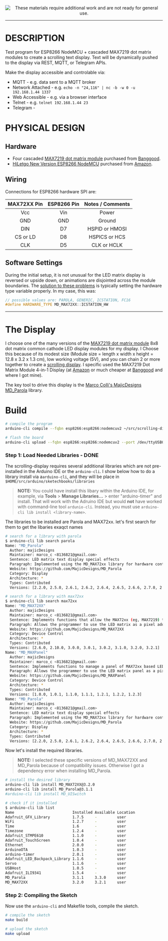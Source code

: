 <!--
Maintainer:   jeffskinnerbox@yahoo.com / www.jeffskinnerbox.me
Version:      0.0.2
-->


<div align="center">
<img src="http://www.foxbyrd.com/wp-content/uploads/2018/02/file-4.jpg" title="These materials require additional work and are not ready for general use." align="center">
</div>


----


# DESCRIPTION
Test program for ESP8266 NodeMCU + cascaded MAX7219 dot matrix modules to create a scrolling text display.
Text will be dynamically pushed to the display via REST, MQTT, or Telegram APIs.

Make the display accessible and controlable via:

* MQTT - e.g. data sent to a MQTT broker
* Network Attached - e.g. `echo -n "24,116" | nc -b -w 0 -u 192.168.1.44 1337`
* Web Accessible - e.g. via a browser interface
* Telnet - e.g. `telnet 192.168.1.44 23`
* Telegram -


# PHYSICAL DESIGN
## Hardware
* Four cascaded [MAX7219 dot matrix module][08] purchased from [Banggood][07].
* [HiLetgo New Version ESP8266 NodeMCU][02] purchased from [Amazon][01].

## Wiring
Connections for ESP8266 hardware SPI are:

|   MAX72XX Pin  | ESP8266 Pin  |       Notes / Comments       |
|:--------------:|:------------:|:----------------------------:|
| Vcc            | Vin          | Power  |
| GND            | GND          | Ground |
| DIN            | D7           | HSPID or HMOSI |
| CS or LD       | D8           | HSPICS or HCS |
| CLK            | D5           | CLK or HCLK |

## Software Settings
During the initial setup, it is not unusual for the LED matrix display
is reversed or upside down, or animations are disjointed across the module boundaries.
The [solution to these problems][03] is typically setting the hardware type
variable properly.
In my case, this was:

```c++
// possible values are: PAROLA, GENERIC, ICSTATION, FC16
#define HARDWARE_TYPE MD_MAX72XX::ICSTATION_HW
```


------


# The Display
I choose one of the many versions of the [MAX7219 dot matrix module][08]
8x8 dot matrix common cathode LED display modules for my display.
I Choose this because of its modest size
(Module size = length x width x height = 12.8 x 3.2 x 1.3 cm),
low working voltage (5V),
and you can chain 2 or more together to create a [scrolling display][10].
I specific used the MAX7219 Dot Matrix Module 4-in-1 Display
(at [Amazon][06] or much cheaper at [Banggood][07] and where I got mine).

The key tool to drive this display is the [Marco Colli's MajicDesigns MD_Parola][09] library.

# Build
```bash
# compile the program
arduino-cli compile --fqbn esp8266:esp8266:nodemcuv2 ~/src/scrolling-display

# flash the board
arduino-cli upload --fqbn esp8266:esp8266:nodemcuv2 --port /dev/ttyUSB0 ~/src/scrolling-display
```

### Step 1: Load Needed Libraries - DONE
The scrolling-display
requires several additional libraries which are not
pre-installed in the Arduino IDE or the `arduino-cli`.
I show below how to do a library install via a`arduino-cli`,
and they will be place in `$HOME/src/arduino/sketechbooks/libraries`

>**NOTE:** You could have install this libary within the Arduino IDE, for example,
>via **Tools** > **Manage Libraries...** > enter "arduino-timer" and install.
>That will work with the Adruino IDE but would **not** have worked with command-line tool `ardunio-cli`.
>Instead, you must use `arduino-cli lib install <library-name>`.

The libraries to be installed are Parola and MAX72xx.
let's first search for them to get the libaries exaqct names

```bash
# search for a library with parola
$ arduino-cli lib search parola
Name: "MD_Parola"
  Author: majicDesigns
  Maintainer: marco_c <8136821@gmail.com>
  Sentence: LED matrix text display special effects
  Paragraph: Implemented using the MD_MAX72xx library for hardware control. Provides functions to simplify the implementation of text special effects on the LED matrix.
  Website: https://github.com/MajicDesigns/MD_Parola
  Category: Display
  Architecture: *
  Types: Contributed
  Versions: [2.2.0, 2.5.0, 2.6.1, 2.6.2, 2.6.4, 2.6.5, 2.6.6, 2.7.0, 2.7.1, 2.7.2, 2.7.3, 2.7.4, 3.0.0, 3.0.1, 3.0.2, 3.1.0, 3.1.1, 3.2.0, 3.3.0]

# search for a library with max72xx
$ arduino-cli lib search max72xx
Name: "MD_MAX72XX"
  Author: majicDesigns
  Maintainer: marco_c <8136821@gmail.com>
  Sentence: Implements functions that allow the MAX72xx (eg, MAX7219) to be used for LED matrices (64 individual LEDs)
  Paragraph: Allows the programmer to use the LED matrix as a pixel addressable display.
  Website: https://github.com/MajicDesigns/MD_MAX72XX
  Category: Device Control
  Architecture: *
  Types: Contributed
  Versions: [2.6.0, 2.10.0, 3.0.0, 3.0.1, 3.0.2, 3.1.0, 3.2.0, 3.2.1]
Name: "MD_MAXPanel"
  Author: majicDesigns
  Maintainer: marco_c <8136821@gmail.com>
  Sentence: Implements functions to manage a panel of MAX72xx based LED modules
  Paragraph: Allows the programmer to use the LED matrix panel as a pixel addressable display for graphics and text.
  Website: https://github.com/MajicDesigns/MD_MAXPanel
  Category: Device Control
  Architecture: *
  Types: Contributed
  Versions: [1.0.0, 1.0.1, 1.1.0, 1.1.1, 1.2.1, 1.2.2, 1.2.3]
Name: "MD_Parola"
  Author: majicDesigns
  Maintainer: marco_c <8136821@gmail.com>
  Sentence: LED matrix text display special effects
  Paragraph: Implemented using the MD_MAX72xx library for hardware control. Provides functions to simplify the implementation of text special effects on the LED matrix.
  Website: https://github.com/MajicDesigns/MD_Parola
  Category: Display
  Architecture: *
  Types: Contributed
  Versions: [2.2.0, 2.5.0, 2.6.1, 2.6.2, 2.6.4, 2.6.5, 2.6.6, 2.7.0, 2.7.1, 2.7.2, 2.7.3, 2.7.4, 3.0.0, 3.0.1, 3.0.2, 3.1.0, 3.1.1, 3.2.0, 3.3.0]
```

Now let's install the required libraries.

>**NOTE:** I selected these specific versions of MD_MAX72XX
>and MD_Parola because of compatibility issues.
>Otherwise I got a dependency error when installing MD_Parola.

```bash
# install the desired library
arduino-cli lib install MD_MAX72XX@3.2.0
arduino-cli lib install MD_Parola@3.1.1
#arduino-cli lib install MD_UISwitch

# check if it installed
$ arduino-cli lib list
Name                          Installed Available Location
Adafruit_GFX_Library          1.7.5     -         user
WiFi                          1.2.7     -         user
Time                          1.6       -         user
Timezone                      1.2.4     -         user
Adafruit_STMPE610             1.1.0     -         user
Adafruit_TouchScreen          1.0.4     -         user
Ethernet                      2.0.0     -         user
ArduinoOTA                    1.0.3     -         user
arduino-timer                 2.0.1     -         user
Adafruit_LED_Backpack_Library 1.1.6     -         user
Servo                         1.1.6     -         user
USBHost                       1.0.5     -         user
Adafruit_ILI9341              1.5.4     -         user
MD_Parola                     3.1.1     3.3.0     user
MD_MAX72XX                    3.2.0     3.2.1     user
```

### Step 2: Compiling the Sketch
Now use the `arduino-cli` and Makefile tools, compile the sketch.

```bash
# compile the sketch
make build

# upload the sketch
make upload
```



[01]:https://www.amazon.com/gp/product/B010O1G1ES
[02]:https://www.miniarduino.com/hiletgo-new-version-esp8266-nodemcu-lua-cp2102-esp-12e-internet-wifi-development-board-open-source-serial-wireless-module-works-great-with-arduino-ide-micropython/
[03]:https://arduinoplusplus.wordpress.com/2017/04/14/parola-a-to-z-adapting-for-different-hardware/
[04]:
[05]:
[06]:https://www.amazon.com/WMYCONGCONG-MAX7219-Display-Arduino-Microcontroller/dp/B07FT6MZ7R/Dref=asc_df_B07FT6MZ7R/
[07]:https://www.banggood.com/3Pcs-MAX7219-Dot-Matrix-Module-4-in-1-Display-Screen-For-Arduino-p-1230975.html
[08]:https://www.openimpulse.com/blog/products-page/product-category/max7219-led-dot-matrix-module/
[09]:https://github.com/MajicDesigns/MD_Parola
[10]:https://www.youtube.com/watch?v=i_8tvPwT6OE
[11]:
[12]:
[13]:
[14]:
[15]:
[16]:
[17]:
[18]:
[19]:
[20]:

